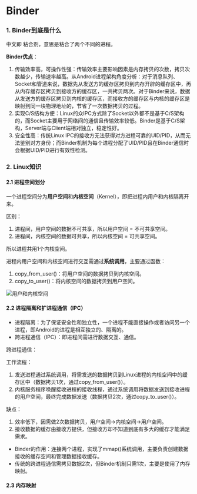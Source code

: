 # Binder

### 1. Binder到底是什么

中文即 粘合剂，意思是粘合了两个不同的进程。

**Binder优点**：

1. 传输效率高，可操作性强：传输效率主要影响因素是内存拷贝的次数，拷贝次数越少，传输速率越高。从Android进程架构角度分析：对于消息队列、Socket和管道来说，数据先从发送方的缓存区拷贝到内存开辟的缓存区中，再从内存缓存区拷贝到接收方的缓存区，一共拷贝两次。对于Binder来说，数据从发送方的缓存区拷贝到内核的缓存区，而接收方的缓存区与内核的缓存区是映射到同一块物理地址的，节省了一次数据拷贝的过程。
2. 实现C/S结构方便：Linux的众IPC方式除了Socket以外都不是基于C/S架构的，而Socket主要用于网络间的通信且传输效率较低。Binder是基于C/S架构，Server端与Client端相对独立，稳定性好。
3. 安全性高：传统Linux IPC的接收方无法获得对方进程可靠的UID/PID，从而无法鉴别对方身份；而Binder机制为每个进程分配了UID/PID且在Binder通信时会根据UID/PID进行有效性检测。

### 2. Linux知识

#### 2.1 进程空间划分

一个进程空间分为**用户空间**和**内核空间**（Kernel），即把进程内用户和内核隔离开来。

区别：

1. 进程间，用户空间的数据不可共享，所以用户空间 = 不可共享空间。
2. 进程间，内核空间的数据可共享，所以内核空间 = 可共享空间。

所以进程共用1个内核空间。

进程内用户空间和内核空间进行交互需通过**系统调用**，主要通过函数：

1. copy_from_user()：将用户空间的数据拷贝到内核空间。
2. copy_to_user()：将内核空间的数据拷贝到用户空间。

![用户和内核空间](https://github.com/chenshuaiyu/Notes/blob/master/Android/Android进阶/assets/用户和内核空间.png)

#### 2.2 进程隔离和扩进程通信（IPC）

- 进程隔离：为了保证安全性和独立性，一个进程不能直接操作或者访问另一个进程，即Android的进程是相互独立的、隔离的。
- 跨进程通信（IPC）：即进程间需进行数据交互、通信。

跨进程通信：

工作流程：

1. 发送进程通过系统调用，将需发送的数据拷贝到Linux进程的内核空间中的缓存区中（数据拷贝1次，通过copy_from_user()）。
2. 内核服务程序唤醒接收进程的接收线程，通过系统调用将数据发送到接收进程的用户空间，最终完成数据发送（数据拷贝2次，通过copy_to_user()）。

缺点：

1. 效率低下，因需做2次数据拷贝，用户空间->内核空间->用户空间。
2. 接收数据的缓存由接收方提供，但接收方却不知道到底有多大的缓存才能满足需求。

- Binder的作用：连接两个进程，实现了mmap()系统调用，主要负责创建数据接收的缓存空间和管理数据接收缓存。
- 传统的跨进程通信需拷贝数据2次，但Binder机制只需1次，主要是使用了内存映射。

#### 2.3 内存映射

